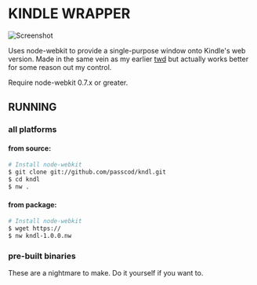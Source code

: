 KINDLE WRAPPER
==============

![Screenshot](http://i.imgur.com/PU2y582.png)

Uses node-webkit to provide a single-purpose window
onto Kindle's web version. Made in the same vein as
my earlier [twd](https://github.com/passcod/twd) but
actually works better for some reason out my control.

Require node-webkit 0.7.x or greater.

RUNNING
-------

### all platforms

#### from source:

```bash
# Install node-webkit
$ git clone git://github.com/passcod/kndl.git
$ cd kndl
$ nw .
```

#### from package:

```bash
# Install node-webkit
$ wget https://
$ nw kndl-1.0.0.nw
```

### pre-built binaries

These are a nightmare to make.
Do it yourself if you want to.
